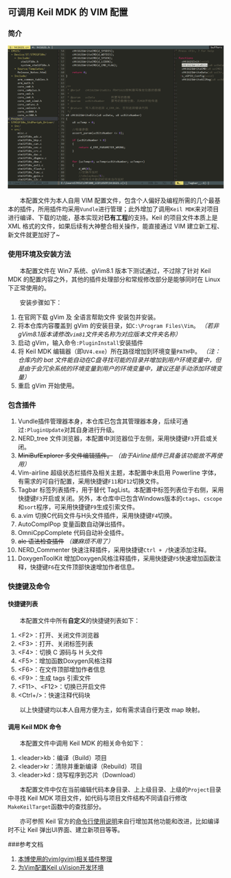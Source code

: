 ﻿## 可调用 Keil MDK 的 VIM 配置

### 简介

![image](https://github.com/icandura/vimrc_with_keil/raw/master/screenshot.png)

　　本配置文件为本人自用 VIM 配置文件，包含个人偏好及编程所需的几个最基本的插件，所用插件均采用`Vundle`进行管理；此外增加了调用`Keil MDK`来对项目进行编译、下载的功能，基本实现对**已有工程**的支持。Keil 的项目文件本质上是 XML 格式的文件，如果后续有大神整合相关操作，能直接通过 VIM 建立新工程、新文件就更加好了~

### 使用环境及安装方法

　　本配置文件在 Win7 系统、gVim8.1 版本下测试通过，不过除了针对 Keil MDK 的配置内容之外，其他的插件处理部分和常规修改部分是能够同时在 Linux 下正常使用的。

　　安装步骤如下：

1. 在官网下载 gVim 及 全语言帮助文件 安装包并安装。
2. 将本仓库内容覆盖到 gVim 的安装目录，如`C:\Program Files\Vim`。 _（若非gVim8.1版本请修改`vim81`文件夹名称为对应版本文件夹名称）_
3. 启动 gVim，输入命令`:PluginInstall`安装插件
4. 将 Keil MDK 编辑器（即`UV4.exe`）所在路径增加到环境变量`PATH`中。 _（注：仓库内的 bat 文件能自动在C盘寻找可能的目录并增加到用户环境变量中，但是由于会冗余系统的环境变量到用户的环境变量中，建议还是手动添加环境变量）_
5. 重启 gVim 开始使用。

### 包含插件

1. Vundle插件管理器本身，本仓库已包含其管理器本身，后续可通过`:PluginUpdate`对其自身进行升级。
2. NERD_tree 文件浏览器，本配置中浏览器位于左侧，采用快捷键`F3`开启或关闭。
3. ~~MiniBufExplorer 多文件编辑插件。~~ _（由于Airline插件已具备该功能故不再使用）_
4. Vim-airline 超级状态栏插件及相关主题，本配置中未启用 Powerline 字体，有需求的可自行配置，采用快捷键`F11`和`F12`切换文件。
5. Tagbar 标签列表插件，用于替代 TagList。本配置中标签列表位于右侧，采用快捷键`F3`开启或关闭。另外，本仓库中已包含Windows版本的`ctags`、`cscope`和`sort`程序，可采用快捷键`F9`生成引索文件。
6. a.vim 切换C代码文件与H头文件插件，采用快捷键`F4`切换。
7. AutoComplPop 变量函数自动弹出插件。
8. OmniCppComplete 代码自动补全插件。
9. ~~ale 语法检查插件~~ _（嫌麻烦不用了）_
10. NERD_Commenter 快速注释插件，采用快捷键`Ctrl + /`快速添加注释。
11. DoxygenToolKit 增加Doxygen风格注释插件，采用快捷键`F5`快速增加函数注释，快捷键`F6`在文件顶部快速增加作者信息。

### 快捷键及命令

#### 快捷键列表

　　本配置文件中所有**自定义**的快捷键列表如下：

1. <F2\>：打开、关闭文件浏览器
2. <F3\>：打开、关闭标签列表
3. <F4\>：切换 C 源码与 H 头文件
4. <F5\>：增加函数Doxygen风格注释
5. <F6\>：在文件顶部增加作者信息
6. <F9\>：生成 tags 引索文件
7. <F11\>、<F12\>：切换已开启文件
8. <Ctrl+/\>：快速注释代码块

　　以上快捷键均以本人自用方便为主，如有需求请自行更改 map 映射。

#### 调用 Keil MDK 命令

　　本配置文件中调用 Keil MDK 的相关命令如下：

1. <leader\>kb：编译（Build）项目
2. <leader\>kr：清除并重新编译（Rebuild）项目
3. <leader\>kd：烧写程序到芯片（Download）

　　本配置文件中仅在当前编辑代码本身目录、上上级目录、上级的`Project`目录中寻找 Keil MDK 项目文件，如代码与项目文件结构不同请自行修改`MakeKeilTarget`函数中的查找部分。

　　亦可参照 Keil 官方的[命令行使用说明](http://www.keil.com/support/man/docs/uv4/uv4_commandline.htm)来自行增加其他功能和改进，比如编译时不让 Keil 弹出UI界面、建立新项目等等。

###参考文档

1. [本博使用的vim(gvim)相关插件整理](http://www.vimer.cn/archives/1372.html) 
2. [为Vim配置Keil uVision开发环境](https://blog.csdn.net/fearroar/article/details/80198962) 